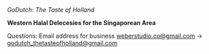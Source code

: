 *GoDutch: The Taste of Holland*

**Western Halal Delecesies for the Singaporean Area**

Questions:
Email address for business
weberstudio.co@gmail.com -> godutch_thetasteofholland@gmail.com